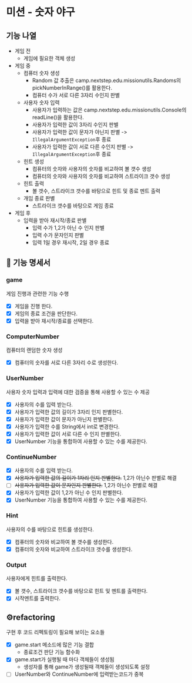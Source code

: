 # 미션 - 숫자 야구

## 기능 나열

- 게임 전
    - 게임에 필요한 객체 생성
- 게임 중
    - 컴퓨터 숫자 생성
        - Random 값 추출은 camp.nextstep.edu.missionutils.Randoms의 pickNumberInRange()를 활용한다.
        - 컴퓨터 수가 서로 다른 3자리 수인지 판별
    - 사용자 숫자 입력
        - 사용자가 입력하는 값은 camp.nextstep.edu.missionutils.Console의 readLine()을 활용한다.
        - 사용자가 입력한 값이 3자리 수인지 판별
        - 사용자가 입력한 값이 문자가 아닌지 판별 -> `IllegalArgumentException`후 종료
        - 사용자가 입력한 값이 서로 다른 수인지 판별 -> `IllegalArgumentException`후 종료
    - 힌트 생성
        - 컴퓨터의 숫자와 사용자의 숫자를 비교하여 볼 갯수 생성
        - 컴퓨터의 숫자와 사용자의 숫자를 비교하여 스트라이크 갯수 생성
    - 힌트 출력
        - 볼 갯수, 스트라이크 갯수를 바탕으로 힌트 및 종료 멘트 출력
    - 개임 종료 판별
        - 스트라이크 갯수를 바탕으로 게임 종료
- 게임 후
    - 입력을 받아 재시작/종료 판별
        - 입력 수가 1,2가 아닌 수 인지 판별
        - 입력 수가 문자인지 판별
        - 입력 1일 경우 재시작, 2일 경우 종료

## 📝 기능 명세서

### game

게임 진행과 관련한 기능 수행

- [X] 게임을 진행 한다.
- [X] 게임의 종료 조건을 판단한다.
- [X] 입력을 받아 재시작/종료를 선택한다.

### ComputerNumber

컴퓨터의 랜덤한 숫자 생성

- [X] 컴퓨터의 숫자를 서로 다른 3자리 수로 생성한다.

### UserNumber

사용자 숫자 입력과 입력에 대한 검증을 통해 사용할 수 있는 수 제공

- [X] 사용자의 수를 입력 받는다.
- [X] 사용자가 입력한 값의 길이가 3자리 인지 판별한다.
- [X] 사용자가 입력한 값이 문자가 아닌지 판별한다.
- [X] 사용자가 입력한 수를 String에서 int로 변경한다.
- [X] 사용자가 입력한 값이 서로 다른 수 인지 판별한다.
- [X] UserNumber 기능을 통합하여 사용할 수 있는 수를 제공한다.

### ContinueNumber

- [X] 사용자의 수를 입력 받는다.
- [X] ~~사용자가 입력한 값의 길이가 1자리 인지 판별한다.~~ 1,2가 아닌수 판별로 해결
- [ ] ~~사용자가 입력한 값이 문자인지 판별한다.~~ 1,2가 아닌수 판별로 해결
- [X] 사용자가 입력한 값이 1,2가 아닌 수 인지 판별한다.
- [X] UserNumber 기능을 통합하여 사용할 수 있는 수를 제공한다.

### Hint

사용자의 수를 바탕으로 힌트를 생성한다.

- [X] 컴퓨터의 숫자와 비교하여 볼 갯수를 생성한다.
- [X] 컴퓨터의 숫자와 비교하여 스트라이크 갯수를 생성한다.

### Output

사용자에게 힌트를 출력한다.

- [X] 볼 갯수, 스트라이크 갯수를 바탕으로 힌트 및 멘트를 출력한다.
- [X] 시작멘트를 출력한다.

## ⚙️refactoring

구현 후 코드 리펙토링이 필요해 보이는 요소들

- [X] game.start 메소드에 많은 기능 결합
    - 종료조건 판단 기능 함수화
- [X] game.start가 실행될 때 마다 객체들이 생성됨
    - 생성자를 통해 game가 생성될때 객체들이 생성되도록 설정
- [ ] UserNumber와 ContinueNumber에 입력받는코드가 중복